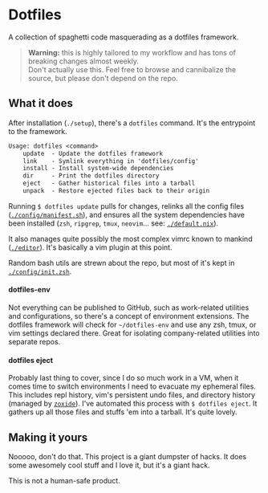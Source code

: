 # Dotfiles
A collection of spaghetti code masquerading as a dotfiles framework.

> **Warning:** this is highly tailored to my workflow and has tons of breaking
> changes almost weekly.<br />
  Don't actually use this. Feel free to browse and cannibalize the source, but
  please don't depend on the repo.

## What it does
After installation (`./setup`), there's a `dotfiles` command. It's the
entrypoint to the framework.

```txt
Usage: dotfiles <command>
    update  - Update the dotfiles framework
    link    - Symlink everything in 'dotfiles/config'
    install - Install system-wide dependencies
    dir     - Print the dotfiles directory
    eject   - Gather historical files into a tarball
    unpack  - Restore ejected files back to their origin
```

Running `$ dotfiles update` pulls for changes, relinks all the config files
([`./config/manifest.sh`](https://github.com/PsychoLlama/dotfiles/blob/main/config/manifest.sh)),
and ensures all the system dependencies have been installed (`zsh`, `ripgrep`,
`tmux`, `neovim`... see:
[`./default.nix`](https://github.com/PsychoLlama/dotfiles/blob/main/default.nix)).

It also manages quite possibly the most complex vimrc known to mankind
([`./editor`](https://github.com/PsychoLlama/dotfiles/tree/main/editor)).
It's basically a vim plugin at this point.

Random bash utils are strewn about the repo, but most of it's kept in
[`./config/init.zsh`](https://github.com/PsychoLlama/dotfiles/blob/main/config/init.zsh).

#### dotfiles-env
Not everything can be published to GitHub, such as work-related utilities and
configurations, so there's a concept of environment extensions. The dotfiles
framework will check for `~/dotfiles-env` and use any zsh, tmux, or vim
settings declared there. Great for isolating company-related utilities into
separate repos.

#### dotfiles eject
Probably last thing to cover, since I do so much work in a VM, when it comes
time to switch environments I need to evacuate my ephemeral files. This
includes repl history, vim's persistent undo files, and directory history
(managed by [`zoxide`](https://github.com/ajeetdsouza/zoxide)). I've automated
this process with `$ dotfiles eject`. It gathers up all those files and stuffs
'em into a tarball. It's quite lovely.

## Making it yours
Nooooo, don't do that. This project is a giant dumpster of hacks. It does some
awesomely cool stuff and I love it, but it's a giant hack.

This is not a human-safe product.

